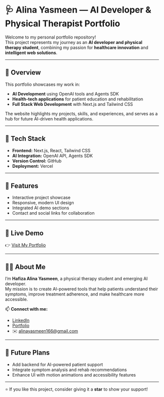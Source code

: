 # 🩺 Alina Yasmeen — AI Developer & Physical Therapist Portfolio

Welcome to my personal portfolio repository!  
This project represents my journey as an **AI developer and physical therapy student**, combining my passion for **healthcare innovation** and **intelligent web solutions**.

---

## 🌟 Overview
This portfolio showcases my work in:
- **AI Development** using OpenAI tools and Agents SDK  
- **Health-tech applications** for patient education and rehabilitation  
- **Full Stack Web Development** with Next.js and Tailwind CSS  

The website highlights my projects, skills, and experiences, and serves as a hub for future AI-driven health applications.

---

## 🧠 Tech Stack
- **Frontend:** Next.js, React, Tailwind CSS  
- **AI Integration:** OpenAI API, Agents SDK  
- **Version Control:** GitHub  
- **Deployment:** Vercel  

---

## 🚀 Features
- Interactive project showcase  
- Responsive, modern UI design  
- Integrated AI demo sections  
- Contact and social links for collaboration  

---

## 🔗 Live Demo
👉 [Visit My Portfolio](https://anta-al-hayat.vercel.app)

---

## 👩‍💻 About Me
I’m **Hafiza Alina Yasmeen**, a physical therapy student and emerging AI developer.  
My mission is to create AI-powered tools that help patients understand their symptoms, improve treatment adherence, and make healthcare more accessible.

📫 **Connect with me:**  
- [LinkedIn](https://www.linkedin.com/in/hafiza-alina-yasmeen-9a329a2b0)  
- [Portfolio](https://anta-al-hayat.vercel.app)  
- ✉️ alinayasmeen166@gmail.com  

---

## 🧩 Future Plans
- Add backend for AI-powered patient support  
- Integrate symptom analysis and rehab recommendations  
- Enhance UI with motion animations and accessibility features  

---

⭐ If you like this project, consider giving it a **star** to show your support!
